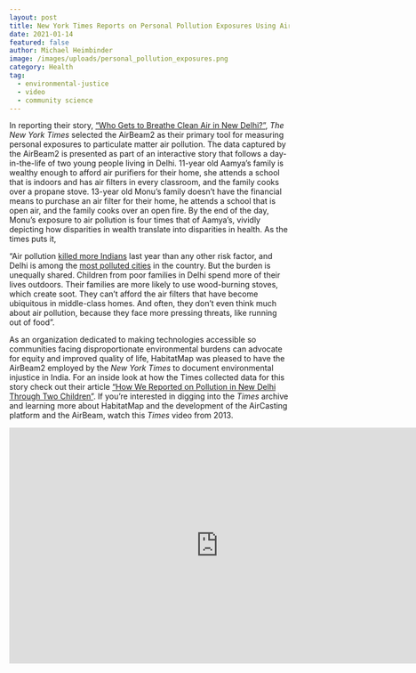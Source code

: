 ```yaml
---
layout: post
title: New York Times Reports on Personal Pollution Exposures Using AirBeam2
date: 2021-01-14
featured: false
author: Michael Heimbinder
image: /images/uploads/personal_pollution_exposures.png
category: Health
tag:
  - environmental-justice
  - video
  - community science
---
```

In reporting their story, [“Who Gets to Breathe Clean Air in New Delhi?”](https://www.nytimes.com/interactive/2020/12/17/world/asia/india-pollution-inequality.html), *The New York Times* selected the AirBeam2 as their primary tool for measuring personal exposures to particulate matter air pollution. The data captured by the AirBeam2 is presented as part of an interactive story that follows a day-in-the-life of two young people living in Delhi. 11-year old Aamya’s family is wealthy enough to afford air purifiers for their home, she attends a school that is indoors and has air filters in every classroom, and the family cooks over a propane stove. 13-year old Monu’s family doesn’t have the financial means to purchase an air filter for their home, he attends a school that is open air, and the family cooks over an open fire. By the end of the day, Monu’s exposure to air pollution is four times that of Aamya’s, vividly depicting how disparities in wealth translate into disparities in health. As the times puts it,

“Air pollution [killed more Indians](http://ihmeuw.org/5bja) last year than any other risk factor, and Delhi is among the [most polluted cities](https://www.iqair.com/world-most-polluted-cities) in the country. But the burden is unequally shared. Children from poor families in Delhi spend more of their lives outdoors. Their families are more likely to use wood-burning stoves, which create soot. They can’t afford the air filters that have become ubiquitous in middle-class homes. And often, they don’t even think much about air pollution, because they face more pressing threats, like running out of food”.

As an organization dedicated to making technologies accessible so communities facing disproportionate environmental burdens can advocate for equity and improved quality of life, HabitatMap was pleased to have the AirBeam2 employed by the *New York Times* to document environmental injustice in India. For an inside look at how the Times collected data for this story check out their article [“How We Reported on Pollution in New Delhi Through Two Children”](https://www.nytimes.com/2020/12/24/insider/india-measuring-pollution.html). If you’re interested in digging into the *Times* archive and learning more about HabitatMap and the development of the AirCasting platform and the AirBeam, watch this *Times* video from 2013.

<p align="center"><iframe title="New York Times Video - Embed Player" width="752" height="424" frameborder="0" scrolling="no" allowfullscreen="true" marginheight="0" marginwidth="0" id="nyt_video_player" src="https://www.nytimes.com/video/players/offsite/index.html?videoId=100000002260519"></iframe></p>